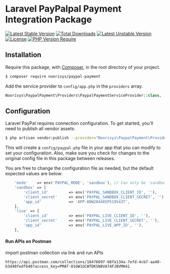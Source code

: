 # Laravel PayPalpal Payment Integration Package

[![Latest Stable Version](http://poser.pugx.org/phpunit/phpunit/v)](https://packagist.org/packages/phpunit/phpunit) [![Total Downloads](http://poser.pugx.org/phpunit/phpunit/downloads)](https://packagist.org/packages/phpunit/phpunit) [![Latest Unstable Version](http://poser.pugx.org/phpunit/phpunit/v/unstable)](https://packagist.org/packages/phpunit/phpunit) [![License](http://poser.pugx.org/phpunit/phpunit/license)](https://packagist.org/packages/phpunit/phpunit) [![PHP Version Require](http://poser.pugx.org/phpunit/phpunit/require/php)](https://packagist.org/packages/phpunit/phpunit)

## Installation
Require this package, with [Composer](https://packagist.org/), in the root directory of your project.

```bash
$ composer require noorisys/paypal-payment
```

Add the service provider to `config/app.php` in the `providers` array.

```php
Noorisys\PaypalPayment\Providers\PaypalPaymentServiceProvider::class,
```

## Configuration

Laravel PayPal requires connection configuration. To get started, you'll need to publish all vendor assets:

```bash
$ php artisan vendor:publish --provider="Noorisys\PaypalPayment\Providers\PaypalPaymnetServiceProvider" --force
```

This will create a `config/paypal.php` file in your app that you can modify to set your configuration. Also, make sure you check for changes to the original config file in this package between releases.

You are free to change the configuration file as needed, but the default expected values are below:

```php
    'mode'    => env('PAYPAL_MODE', 'sandbox'), // Can only be 'sandbox' Or 'live'. If empty or invalid, 'live' will be used.
    'sandbox' => [
        'client_id'         => env('PAYPAL_SANDBOX_CLIENT_ID', ''),
        'client_secret'     => env('PAYPAL_SANDBOX_CLIENT_SECRET', ''),
        'app_id'            => 'APP-80W284485P519543T',
    ],
    'live' => [
        'client_id'         => env('PAYPAL_LIVE_CLIENT_ID', ''),
        'client_secret'     => env('PAYPAL_LIVE_CLIENT_SECRET', ''),
        'app_id'            => env('PAYPAL_LIVE_APP_ID', ''),
    ],
```

#### Run APIs on Postman

import postman collection via link and run APIs 
```
https://api.postman.com/collections/18476697-68fa134a-7efd-4cb7-aa40-b3d48fedf640?access_key=PMAT-01GW1GCWTDKSN8VA74FJBVMH41
```

